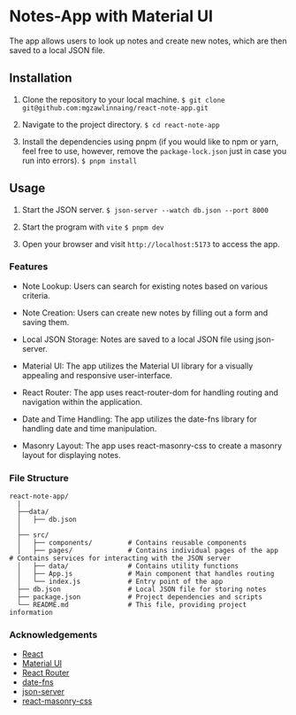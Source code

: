 
# Notes-App with Material UI

The app allows users to look up notes and create new notes, which are then saved to a local JSON file.

## Installation
1. Clone the repository to your local machine.
```$ git clone git@github.com:mgzawlinnaing/react-note-app.git```

2. Navigate to the project directory.
```$ cd react-note-app```

3. Install the dependencies using pnpm (if you would like to npm or yarn, feel free to use, however, remove the `package-lock.json` just in case you run into errors).
```$ pnpm install```

## Usage

1. Start the JSON server.
```$ json-server --watch db.json --port 8000```

2. Start the program with `vite`
```$ pnpm dev```

3. Open your browser and visit `http://localhost:5173` to access the app.

### Features

- Note Lookup: Users can search for existing notes based on various criteria.

- Note Creation: Users can create new notes by filling out a form and saving them.

- Local JSON Storage: Notes are saved to a local JSON file using json-server.

- Material UI: The app utilizes the Material UI library for a visually appealing and responsive user-interface.

- React Router: The app uses react-router-dom for handling routing and navigation within the application.

- Date and Time Handling: The app utilizes the date-fns library for handling date and time manipulation.

- Masonry Layout: The app uses react-masonry-css to create a masonry layout for displaying notes.

### File Structure

```
react-note-app/
  |
  ├──data/
  │   ├── db.json
  │
  ├── src/
  │   ├── components/         # Contains reusable components
  │   ├── pages/              # Contains individual pages of the app       # Contains services for interacting with the JSON server
  │   ├── data/               # Contains utility functions
  │   ├── App.js              # Main component that handles routing
  │   └── index.js            # Entry point of the app
  ├── db.json                 # Local JSON file for storing notes
  ├── package.json            # Project dependencies and scripts
  └── README.md               # This file, providing project information

```

### Acknowledgements
- [React](https://react.dev)
- [Material UI](https://mui.com/)
- [React Router](https://reactrouter.com)
- [date-fns](https://date-fns.org/)
- [json-server](https://github.com/typicode/json-server)
- [react-masonry-css](https://www.npmjs.com/package/react-masonry-css)